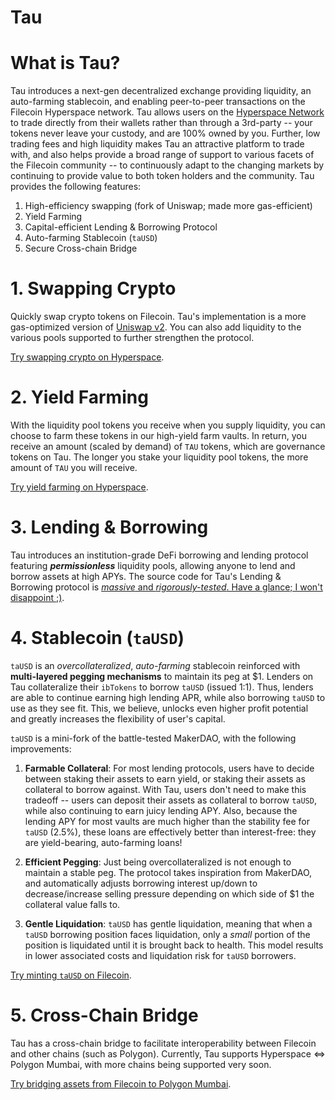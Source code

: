 # Tau

# What is Tau?

Tau introduces a next-gen decentralized exchange providing liquidity, an auto-farming stablecoin, and enabling peer-to-peer transactions on the Filecoin Hyperspace network. 
Tau allows users on the [Hyperspace Network](https://fvm.filecoin.io/) to trade directly from their wallets rather than through a 3rd-party -- your tokens never leave your custody, and are 100% owned by you. Further, low trading fees and high liquidity makes Tau an attractive platform to trade with, and also helps provide a broad range of support to various facets of the Filecoin community -- to continuously adapt to the changing markets by continuing to provide value to both token holders and the community. Tau provides the following features:

1. High-efficiency swapping (fork of Uniswap; made more gas-efficient)
2. Yield Farming
3. Capital-efficient Lending & Borrowing Protocol
4. Auto-farming Stablecoin (`taUSD`)
5. Secure Cross-chain Bridge


# 1. Swapping Crypto

Quickly swap crypto tokens on Filecoin. Tau's implementation is a more gas-optimized version of [Uniswap v2](https://uniswap.org/blog/uniswap-v2). You can also add liquidity to the various pools supported to further strengthen the protocol. 


[Try swapping crypto on Hyperspace](https://tau-fvm.vercel.app/en/exchange/swap).



# 2. Yield Farming

With the liquidity pool tokens you receive when you supply liquidity, you can choose to farm these tokens in our high-yield farm vaults. In return, you receive an amount (scaled by demand) of `TAU` tokens, which are governance tokens on Tau. The longer you stake your liquidity pool tokens, the more amount of `TAU` you will receive.


[Try yield farming on Hyperspace](https://tau-fvm.vercel.app/farm).



# 3. Lending & Borrowing

Tau introduces an institution-grade DeFi borrowing and lending protocol featuring ***permissionless*** liquidity pools, allowing anyone to lend and borrow assets at high APYs. The source code for Tau's Lending & Borrowing protocol is [*massive* and *rigorously-tested*. Have a glance; I won't disappoint ;)](https://github.com/ozeliger/tau/blob/dev/contracts/contracts/vaults/TauVault.sol).



# 4. Stablecoin (`taUSD`)

`taUSD` is an *overcollateralized*, *auto-farming* stablecoin reinforced with **multi-layered pegging mechanisms** to maintain its peg at $1. Lenders on Tau collateralize their `ibTokens` to borrow `taUSD` (issued 1:1). Thus, lenders are able to continue earning high lending APR, while also borrowing `taUSD` to use as they see fit. This, we believe, unlocks even higher profit potential and greatly increases the flexibility of user's capital. 

`taUSD` is a mini-fork of the battle-tested MakerDAO, with the following improvements:

1. **Farmable Collateral**: For most lending protocols, users have to decide between staking their assets to earn yield, or staking their assets as collateral to borrow against. With Tau, users don't need to make this tradeoff -- users can deposit their assets as collateral to borrow `taUSD`, while also continuing to earn juicy lending APY. Also, because the lending APY for most vaults are much higher than the stability fee for `taUSD` (2.5%), these loans are effectively better than interest-free: they are yield-bearing, auto-farming loans!

2. **Efficient Pegging**: Just being overcollateralized is not enough to maintain a stable peg. The protocol takes inspiration from MakerDAO, and automatically adjusts borrowing interest up/down to decrease/increase selling pressure depending on which side of $1 the collateral value falls to.

3. **Gentle Liquidation**: `taUSD` has gentle liquidation, meaning that when a `taUSD` borrowing position faces liquidation, only a *small* portion of the position is liquidated until it is brought back to health. This model results in lower associated costs and liquidation risk for `taUSD` borrowers.

[Try minting `taUSD` on Filecoin](https://tau-fvm.vercel.app/stablecoin).


# 5. Cross-Chain Bridge

Tau has a cross-chain bridge to facilitate interoperability between Filecoin and other chains (such as Polygon). Currently, Tau supports Hyperspace <=> Polygon Mumbai, with more chains being supported very soon.

[Try bridging assets from Filecoin to Polygon Mumbai](https://tau-fvm.vercel.app/bridge).
